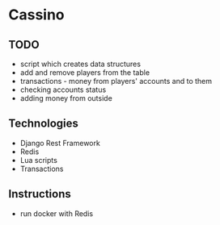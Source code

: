 # Cassino

## TODO
* script which creates data structures
* add and remove players from the table
* transactions - money from players' accounts and to them
* checking accounts status
* adding money from outside

## Technologies
* Django Rest Framework
* Redis
* Lua scripts
* Transactions

## Instructions
* run docker with Redis <code></code>